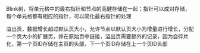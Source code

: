Blink树，将单元格中的最右指针和节点的高健存储在一起；指针可以成对存储，每个单元格都有相应的指针，可以简化最右指针的处理

溢出页，数据增长超过默认页大小，允许节点以默认页大小为增量进行增长，分配一个页大小的扩展页，并在原始页中链接，溢出页需要额外的记录，因为会碎片化，第一个页ID存储在主页的头部，下一个页ID存储在上一个页ID头部

